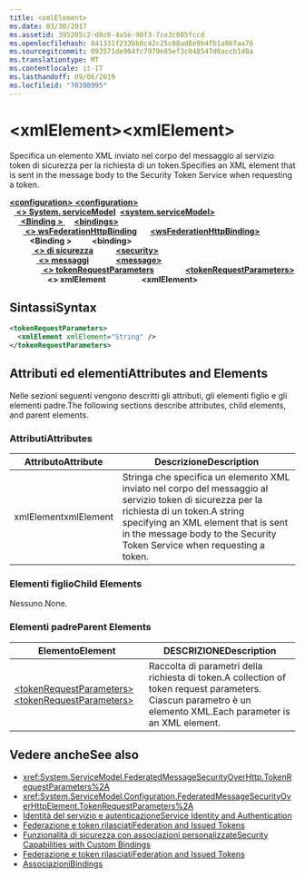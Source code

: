 ```yaml
---
title: <xmlElement>
ms.date: 03/30/2017
ms.assetid: 395205c2-d8c0-4a5e-90f3-7ce3c085fccd
ms.openlocfilehash: 841331f233bb8c42c25c88ad8e9b4fb1a86faa76
ms.sourcegitcommit: 093571de904fc7979e85ef3c048547d0accb1d8a
ms.translationtype: MT
ms.contentlocale: it-IT
ms.lasthandoff: 09/06/2019
ms.locfileid: "70398995"
---
```

# <a name="xmlelement"></a><span data-ttu-id="04c13-101">\<xmlElement></span><span class="sxs-lookup"><span data-stu-id="04c13-101">\<xmlElement></span></span>
<span data-ttu-id="04c13-102">Specifica un elemento XML inviato nel corpo del messaggio al servizio token di sicurezza per la richiesta di un token.</span><span class="sxs-lookup"><span data-stu-id="04c13-102">Specifies an XML element that is sent in the message body to the Security Token Service when requesting a token.</span></span>  
  
<span data-ttu-id="04c13-103">[ **\<configuration>** ](../configuration-element.md)</span><span class="sxs-lookup"><span data-stu-id="04c13-103">[**\<configuration>**](../configuration-element.md)</span></span>\
<span data-ttu-id="04c13-104">&nbsp;&nbsp;[ **\<> System. serviceModel**](system-servicemodel.md)</span><span class="sxs-lookup"><span data-stu-id="04c13-104">&nbsp;&nbsp;[**\<system.serviceModel>**](system-servicemodel.md)</span></span>\
<span data-ttu-id="04c13-105">&nbsp;&nbsp;&nbsp;&nbsp;[ **\<Binding >** ](bindings.md)</span><span class="sxs-lookup"><span data-stu-id="04c13-105">&nbsp;&nbsp;&nbsp;&nbsp;[**\<bindings>**](bindings.md)</span></span>\
<span data-ttu-id="04c13-106">&nbsp;&nbsp;&nbsp;&nbsp;&nbsp;&nbsp;[ **\<> wsFederationHttpBinding**](wsfederationhttpbinding.md)</span><span class="sxs-lookup"><span data-stu-id="04c13-106">&nbsp;&nbsp;&nbsp;&nbsp;&nbsp;&nbsp;[**\<wsFederationHttpBinding>**](wsfederationhttpbinding.md)</span></span>\
<span data-ttu-id="04c13-107">&nbsp;&nbsp;&nbsp;&nbsp;&nbsp;&nbsp;&nbsp;&nbsp; **\<Binding >** </span><span class="sxs-lookup"><span data-stu-id="04c13-107">&nbsp;&nbsp;&nbsp;&nbsp;&nbsp;&nbsp;&nbsp;&nbsp;**\<binding>**</span></span>\
<span data-ttu-id="04c13-108">&nbsp;&nbsp;&nbsp;&nbsp;&nbsp;&nbsp;&nbsp;&nbsp;&nbsp;&nbsp;[ **\<> di sicurezza**](security-of-wsfederationhttpbinding.md)</span><span class="sxs-lookup"><span data-stu-id="04c13-108">&nbsp;&nbsp;&nbsp;&nbsp;&nbsp;&nbsp;&nbsp;&nbsp;&nbsp;&nbsp;[**\<security>**](security-of-wsfederationhttpbinding.md)</span></span>\
<span data-ttu-id="04c13-109">&nbsp;&nbsp;&nbsp;&nbsp;&nbsp;&nbsp;&nbsp;&nbsp;&nbsp;&nbsp;&nbsp;&nbsp;[ **\<> messaggi**](message-element-of-wsfederationhttpbinding.md)</span><span class="sxs-lookup"><span data-stu-id="04c13-109">&nbsp;&nbsp;&nbsp;&nbsp;&nbsp;&nbsp;&nbsp;&nbsp;&nbsp;&nbsp;&nbsp;&nbsp;[**\<message>**](message-element-of-wsfederationhttpbinding.md)</span></span>\
<span data-ttu-id="04c13-110">&nbsp;&nbsp;&nbsp;&nbsp;&nbsp;&nbsp;&nbsp;&nbsp;&nbsp;&nbsp;&nbsp;&nbsp;&nbsp;&nbsp;[ **\<> tokenRequestParameters**](tokenrequestparameters.md)</span><span class="sxs-lookup"><span data-stu-id="04c13-110">&nbsp;&nbsp;&nbsp;&nbsp;&nbsp;&nbsp;&nbsp;&nbsp;&nbsp;&nbsp;&nbsp;&nbsp;&nbsp;&nbsp;[**\<tokenRequestParameters>**](tokenrequestparameters.md)</span></span>\
<span data-ttu-id="04c13-111">&nbsp;&nbsp;&nbsp;&nbsp;&nbsp;&nbsp;&nbsp;&nbsp;&nbsp;&nbsp;&nbsp;&nbsp;&nbsp;&nbsp;&nbsp;&nbsp; **\<> xmlElement**</span><span class="sxs-lookup"><span data-stu-id="04c13-111">&nbsp;&nbsp;&nbsp;&nbsp;&nbsp;&nbsp;&nbsp;&nbsp;&nbsp;&nbsp;&nbsp;&nbsp;&nbsp;&nbsp;&nbsp;&nbsp;**\<xmlElement>**</span></span>  
  
## <a name="syntax"></a><span data-ttu-id="04c13-112">Sintassi</span><span class="sxs-lookup"><span data-stu-id="04c13-112">Syntax</span></span>  
  
```xml  
<tokenRequestParameters>
  <xmlElement xmlElement="String" />
</tokenRequestParameters>
```  
  
## <a name="attributes-and-elements"></a><span data-ttu-id="04c13-113">Attributi ed elementi</span><span class="sxs-lookup"><span data-stu-id="04c13-113">Attributes and Elements</span></span>  
 <span data-ttu-id="04c13-114">Nelle sezioni seguenti vengono descritti gli attributi, gli elementi figlio e gli elementi padre.</span><span class="sxs-lookup"><span data-stu-id="04c13-114">The following sections describe attributes, child elements, and parent elements.</span></span>  
  
### <a name="attributes"></a><span data-ttu-id="04c13-115">Attributi</span><span class="sxs-lookup"><span data-stu-id="04c13-115">Attributes</span></span>  
  
|<span data-ttu-id="04c13-116">Attributo</span><span class="sxs-lookup"><span data-stu-id="04c13-116">Attribute</span></span>|<span data-ttu-id="04c13-117">Descrizione</span><span class="sxs-lookup"><span data-stu-id="04c13-117">Description</span></span>|  
|---------------|-----------------|  
|<span data-ttu-id="04c13-118">xmlElement</span><span class="sxs-lookup"><span data-stu-id="04c13-118">xmlElement</span></span>|<span data-ttu-id="04c13-119">Stringa che specifica un elemento XML inviato nel corpo del messaggio al servizio token di sicurezza per la richiesta di un token.</span><span class="sxs-lookup"><span data-stu-id="04c13-119">A string specifying an XML element that is sent in the message body to the Security Token Service when requesting a token.</span></span>|  
  
### <a name="child-elements"></a><span data-ttu-id="04c13-120">Elementi figlio</span><span class="sxs-lookup"><span data-stu-id="04c13-120">Child Elements</span></span>  
 <span data-ttu-id="04c13-121">Nessuno.</span><span class="sxs-lookup"><span data-stu-id="04c13-121">None.</span></span>  
  
### <a name="parent-elements"></a><span data-ttu-id="04c13-122">Elementi padre</span><span class="sxs-lookup"><span data-stu-id="04c13-122">Parent Elements</span></span>  
  
|<span data-ttu-id="04c13-123">Elemento</span><span class="sxs-lookup"><span data-stu-id="04c13-123">Element</span></span>|<span data-ttu-id="04c13-124">DESCRIZIONE</span><span class="sxs-lookup"><span data-stu-id="04c13-124">Description</span></span>|  
|-------------|-----------------|  
|[<span data-ttu-id="04c13-125">\<tokenRequestParameters></span><span class="sxs-lookup"><span data-stu-id="04c13-125">\<tokenRequestParameters></span></span>](tokenrequestparameters.md)|<span data-ttu-id="04c13-126">Raccolta di parametri della richiesta di token.</span><span class="sxs-lookup"><span data-stu-id="04c13-126">A collection of token request parameters.</span></span> <span data-ttu-id="04c13-127">Ciascun parametro è un elemento XML.</span><span class="sxs-lookup"><span data-stu-id="04c13-127">Each parameter is an XML element.</span></span>|  
  
## <a name="see-also"></a><span data-ttu-id="04c13-128">Vedere anche</span><span class="sxs-lookup"><span data-stu-id="04c13-128">See also</span></span>

- <xref:System.ServiceModel.FederatedMessageSecurityOverHttp.TokenRequestParameters%2A>
- <xref:System.ServiceModel.Configuration.FederatedMessageSecurityOverHttpElement.TokenRequestParameters%2A>
- [<span data-ttu-id="04c13-129">Identità del servizio e autenticazione</span><span class="sxs-lookup"><span data-stu-id="04c13-129">Service Identity and Authentication</span></span>](../../../wcf/feature-details/service-identity-and-authentication.md)
- [<span data-ttu-id="04c13-130">Federazione e token rilasciati</span><span class="sxs-lookup"><span data-stu-id="04c13-130">Federation and Issued Tokens</span></span>](../../../wcf/feature-details/federation-and-issued-tokens.md)
- [<span data-ttu-id="04c13-131">Funzionalità di sicurezza con associazioni personalizzate</span><span class="sxs-lookup"><span data-stu-id="04c13-131">Security Capabilities with Custom Bindings</span></span>](../../../wcf/feature-details/security-capabilities-with-custom-bindings.md)
- [<span data-ttu-id="04c13-132">Federazione e token rilasciati</span><span class="sxs-lookup"><span data-stu-id="04c13-132">Federation and Issued Tokens</span></span>](../../../wcf/feature-details/federation-and-issued-tokens.md)
- [<span data-ttu-id="04c13-133">Associazioni</span><span class="sxs-lookup"><span data-stu-id="04c13-133">Bindings</span></span>](../../../wcf/bindings.md)
